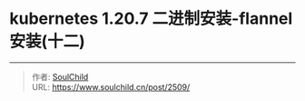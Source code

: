 # kubernetes 1.20.7 二进制安装-flannel安装(十二) 

<!--more-->



---

> 作者: [SoulChild](https://www.soulchild.cn)  
> URL: https://www.soulchild.cn/post/2509/  

